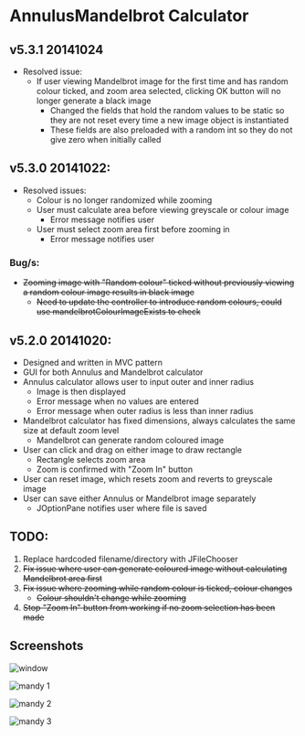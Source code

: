 # AnnulusMandelbrot Calculator

## v5.3.1 20141024

- Resolved issue:
	- If user viewing Mandelbrot image for the first time and has random colour ticked, and zoom area selected, clicking OK button will no longer generate a black image
		- Changed the fields that hold the random values to be static so they are not reset every time a new image object is instantiated
		- These fields are also preloaded with a random int so they do not give zero when initially called

## v5.3.0 20141022:

- Resolved issues:
	- Colour is no longer randomized while zooming
	- User must calculate area before viewing greyscale or colour image
		- Error message notifies user
	- User must select zoom area first before zooming in
		- Error message notifies user

### Bug/s:

- ~~Zooming image with "Random colour" ticked without previously viewing a random colour image results in black image~~
	- ~~Need to update the controller to introduce random colours, could use mandelbrotColourImageExists to check~~

## v5.2.0 20141020:

- Designed and written in MVC pattern
- GUI for both Annulus and Mandelbrot calculator
- Annulus calculator allows user to input outer and inner radius
	- Image is then displayed
	- Error message when no values are entered
	- Error message when outer radius is less than inner radius
- Mandelbrot calculator has fixed dimensions, always calculates the same size at default zoom level
	- Mandelbrot can generate random coloured image
- User can click and drag on either image to draw rectangle
	- Rectangle selects zoom area
	- Zoom is confirmed with "Zoom In" button
- User can reset image, which resets zoom and reverts to greyscale image
- User can save either Annulus or Mandelbrot image separately
	- JOptionPane notifies user where file is saved

## TODO:

1. Replace hardcoded filename/directory with JFileChooser
2. ~~Fix issue where user can generate coloured image without calculating Mandelbrot area first~~
3. ~~Fix issue where zooming while random colour is ticked, colour changes~~
	- ~~Colour shouldn't change while zooming~~
4. ~~Stop "Zoom In" button from working if no zoom selection has been made~~

## Screenshots

![window](http://i.imgur.com/XBpWOmP.png)

![mandy 1](http://i.imgur.com/Sg2l7d8.png)

![mandy 2](http://i.imgur.com/rwJM5ds.png)

![mandy 3](http://i.imgur.com/03G21iu.png)